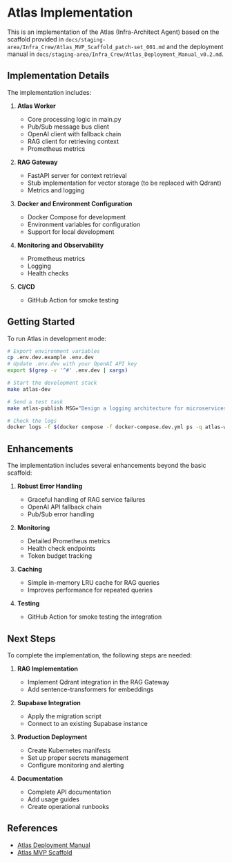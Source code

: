 # Atlas Implementation

This is an implementation of the Atlas (Infra-Architect Agent) based on the scaffold provided in `docs/staging-area/Infra_Crew/Atlas_MVP_Scaffold_patch‑set_001.md` and the deployment manual in `docs/staging-area/Infra_Crew/Atlas_Deployment_Manual_v0.2.md`.

## Implementation Details

The implementation includes:

1. **Atlas Worker**
   - Core processing logic in main.py
   - Pub/Sub message bus client
   - OpenAI client with fallback chain
   - RAG client for retrieving context
   - Prometheus metrics

2. **RAG Gateway**
   - FastAPI server for context retrieval
   - Stub implementation for vector storage (to be replaced with Qdrant)
   - Metrics and logging

3. **Docker and Environment Configuration**
   - Docker Compose for development
   - Environment variables for configuration
   - Support for local development

4. **Monitoring and Observability**
   - Prometheus metrics
   - Logging
   - Health checks

5. **CI/CD**
   - GitHub Action for smoke testing

## Getting Started

To run Atlas in development mode:

```bash
# Export environment variables
cp .env.dev.example .env.dev
# Update .env.dev with your OpenAI API key
export $(grep -v '^#' .env.dev | xargs)

# Start the development stack
make atlas-dev

# Send a test task
make atlas-publish MSG="Design a logging architecture for microservices"

# Check the logs
docker logs -f $(docker compose -f docker-compose.dev.yml ps -q atlas-worker)
```

## Enhancements

The implementation includes several enhancements beyond the basic scaffold:

1. **Robust Error Handling**
   - Graceful handling of RAG service failures
   - OpenAI API fallback chain
   - Pub/Sub error handling

2. **Monitoring**
   - Detailed Prometheus metrics
   - Health check endpoints
   - Token budget tracking

3. **Caching**
   - Simple in-memory LRU cache for RAG queries
   - Improves performance for repeated queries

4. **Testing**
   - GitHub Action for smoke testing the integration

## Next Steps

To complete the implementation, the following steps are needed:

1. **RAG Implementation**
   - Implement Qdrant integration in the RAG Gateway
   - Add sentence-transformers for embeddings

2. **Supabase Integration**
   - Apply the migration script
   - Connect to an existing Supabase instance

3. **Production Deployment**
   - Create Kubernetes manifests
   - Set up proper secrets management
   - Configure monitoring and alerting

4. **Documentation**
   - Complete API documentation
   - Add usage guides
   - Create operational runbooks

## References

- [Atlas Deployment Manual](./docs/staging-area/Infra_Crew/Atlas_Deployment_Manual_v0.2.md)
- [Atlas MVP Scaffold](./docs/staging-area/Infra_Crew/Atlas_MVP_Scaffold_patch‑set_001.md)